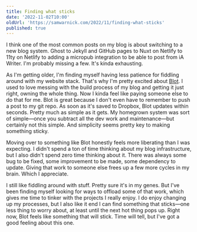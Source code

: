 ```yaml
---
title: Finding what sticks
date: '2022-11-02T10:00'
oldUrl: 'https://samwarnick.com/2022/11/finding-what-sticks'
published: true
---
```


I think one of the most common posts on my blog is about switching to a new blog system. Ghost to Jekyll and GitHub pages to Nuxt on Netlify to 11ty on Netlify to adding a micropub integration to be able to post from iA Writer. I'm probably missing a few. It's kinda exhausting.

As I'm getting older, I'm finding myself having less patience for fiddling around with my website stack. That's why I'm pretty excited about [Blot](https://blot.im). I used to love messing with the build process of my blog and getting it just right, owning the whole thing. Now I kinda feel like paying someone else to do that for me. Blot is great because I don't even have to remember to push a post to my git repo. As soon as it's saved to Dropbox, Blot updates within seconds. Pretty much as simple as it gets. My homegrown system was sort of simple—once you subtract all the dev work and maintenance—but certainly not this simple. And simplicity seems pretty key to making something sticky.

Moving over to something like Blot honestly feels more liberating than I was expecting. I didn't spend a ton of time thinking about my blog infrastructure, but I also didn't spend zero time thinking about it. There was always some bug to be fixed, some improvement to be made, some dependency to update. Giving that work to someone else frees up a few more cycles in my brain. Which I appreciate.

I still like fiddling around with stuff. Pretty sure it's in my genes. But I've been finding myself looking for ways to offload some of that work, which gives me time to tinker with the projects I really enjoy. I do enjoy changing up my processes, but I also like it end I can find something that sticks—one less thing to worry about, at least until the next hot thing pops up. Right now, Blot feels like something that will stick. Time will tell, but I've got a good feeling about this one.
